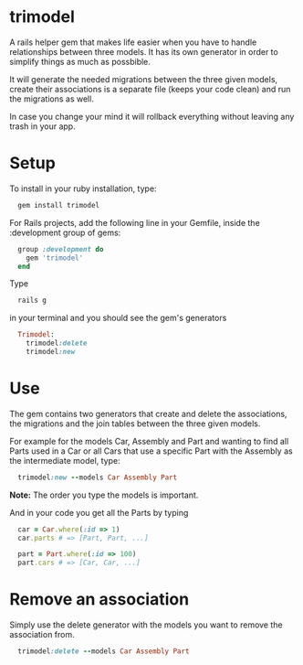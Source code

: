 trimodel
========
A rails helper gem that makes life easier when you have to handle relationships between three models. It has its own generator in order to simplify things as much as possbible.

It will generate the needed migrations between the three given models, create their associations is a separate file (keeps your code clean) and run the migrations as well. 

In case you change your mind it will rollback everything without leaving any trash in your app. 


Setup
=====
To install in your ruby installation, type:

```ruby
  gem install trimodel
```

For Rails projects, add the following line in your Gemfile,
inside the :development group of gems:

```ruby
  group :development do
    gem 'trimodel'
  end
```

Type 

```ruby 
  rails g
```

in your terminal and you should see the gem's generators

```ruby
  Trimodel:
    trimodel:delete
    trimodel:new
```

Use
===
The gem contains two generators that create and delete the 
associations, the migrations and the join tables between 
the three given models. 

For example for the models Car, Assembly and Part and wanting to
find all Parts used in a Car or all Cars that use a specific 
Part with the Assembly as the intermediate model, type:

```ruby
  trimodel:new --models Car Assembly Part
```

<b>Note:</b> The order you type the models is important.


And in your code you get all the Parts by typing

```ruby
  car = Car.where(:id => 1)
  car.parts # => [Part, Part, ...] 

  part = Part.where(:id => 100)
  part.cars # => [Car, Car, ...]
```


Remove an association
=====================
Simply use the delete generator with the models you want to
remove the association from.

```ruby
  trimodel:delete --models Car Assembly Part
```

